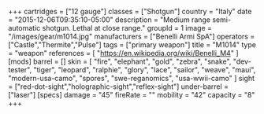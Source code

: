 +++
cartridges = ["12 gauge"]
classes = ["Shotgun"]
country = "Italy"
date = "2015-12-06T09:35:10-05:00"
description = "Medium range semi-automatic shotgun. Lethal at close range."
groupId = 1
image = "/images/gear/m1014.jpg"
manufacturers = ["Benelli Armi SpA"]
operators = ["Castle","Thermite","Pulse"]
tags = ["primary weapon"]
title = "M1014"
type = "weapon"
references = [
  "https://en.wikipedia.org/wiki/Benelli_M4"
]
[mods]
  barrel = []
  skin = [
    "fire",
    "elephant",
    "gold",
    "zebra",
    "snake",
    "dev-tester",
    "tiger",
    "leopard",
    "ralphie",
    "glory",
    "lace",
    "sailor",
    "weave",
    "maui",
    "modern-usa-camo",
    "spores",
    "swe-reganomics",
    "usa-wwii-camo"
  ]
  sight = ["red-dot-sight","holographic-sight","reflex-sight"]
  under-barrel = ["laser"]
[specs]
  damage = "45"
  fireRate = ""
  mobility = "42"
  capacity = "8"
+++
